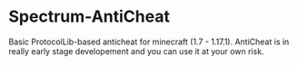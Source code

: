 # Spectrum-AntiCheat
Basic ProtocolLib-based anticheat for minecraft (1.7 - 1.17.1). AntiCheat is in really early stage developement and you can use it at your own risk. 
